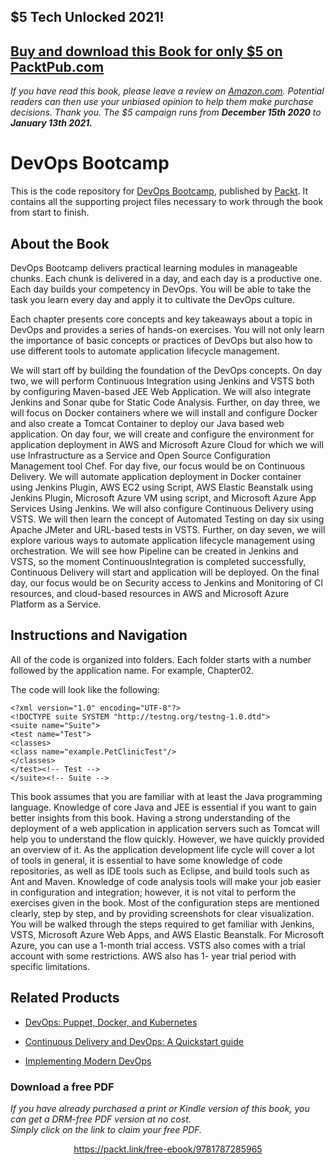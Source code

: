 ## $5 Tech Unlocked 2021!
[Buy and download this Book for only $5 on PacktPub.com](https://www.packtpub.com/product/devops-bootcamp/9781787285965)
-----
*If you have read this book, please leave a review on [Amazon.com](https://www.amazon.com/gp/product/1787285960).     Potential readers can then use your unbiased opinion to help them make purchase decisions. Thank you. The $5 campaign         runs from __December 15th 2020__ to __January 13th 2021.__*

# DevOps Bootcamp
This is the code repository for [DevOps Bootcamp](https://www.packtpub.com/networking-and-servers/devops-bootcamp?utm_source=github&utm_medium=repository&utm_campaign=9781787285965), published by [Packt](https://www.packtpub.com/?utm_source=github). It contains all the supporting project files necessary to work through the book from start to finish.
## About the Book
DevOps Bootcamp delivers practical learning modules in manageable chunks. Each chunk is delivered in a day, and each day is a productive one. Each day builds your competency in DevOps. You will be able to take the task you learn every day and apply it to cultivate the DevOps culture.

Each chapter presents core concepts and key takeaways about a topic in DevOps and provides a series of hands-on exercises. You will not only learn the importance of basic concepts or practices of DevOps but also how to use different tools to automate application lifecycle management.

We will start off by building the foundation of the DevOps concepts. On day two, we will perform Continuous Integration using Jenkins and VSTS both by configuring Maven-based JEE Web Application​. We will also integrate Jenkins and Sonar qube for Static Code Analysis. Further, on day three, we will focus on Docker containers where we will install and configure Docker and also create a Tomcat Container to deploy our Java based web application. On day four, we will create and configure the environment for application deployment in AWS and Microsoft Azure Cloud for which we will use Infrastructure as a Service and Open Source Configuration Management tool Chef. For day five, our focus would be on Continuous Delivery. We will automate application deployment in Docker container using Jenkins Plugin, AWS EC2 using Script, AWS Elastic Beanstalk using Jenkins Plugin, Microsoft Azure VM using script, and Microsoft Azure App Services Using Jenkins. We will also configure Continuous Delivery using VSTS. We will then learn the concept of Automated Testing on day six using Apache JMeter and URL-based tests in VSTS. Further, on day seven, we will explore various ways to automate application lifecycle management using orchestration. We will see how Pipeline can be created in Jenkins and VSTS, so the moment Continuous​ Integration is completed successfully, Continuous Delivery will start and application will be deployed. On the final day, our focus would be on Security access to Jenkins and Monitoring of CI resources, and cloud-based resources in AWS and Microsoft Azure Platform as a Service.

## Instructions and Navigation
All of the code is organized into folders. Each folder starts with a number followed by the application name. For example, Chapter02.



The code will look like the following:
```
<?xml version="1.0" encoding="UTF-8"?>
<!DOCTYPE suite SYSTEM "http://testng.org/testng-1.0.dtd">
<suite name="Suite">
<test name="Test">
<classes>
<class name="example.PetClinicTest"/>
</classes>
</test><!-- Test -->
</suite><!-- Suite -->
```

This book assumes that you are familiar with at least the Java programming language.
Knowledge of core Java and JEE is essential if you want to gain better insights from this
book. Having a strong understanding of the deployment of a web application in application
servers such as Tomcat will help you to understand the flow quickly. However, we have
quickly provided an overview of it. As the application development life cycle will cover a
lot of tools in general, it is essential to have some knowledge of code repositories, as well as
IDE tools such as Eclipse, and build tools such as Ant and Maven.
Knowledge of code analysis tools will make your job easier in configuration and
integration; however, it is not vital to perform the exercises given in the book. Most of the
configuration steps are mentioned clearly, step by step, and by providing screenshots
for clear visualization.
You will be walked through the steps required to get familiar with Jenkins, VSTS, Microsoft
Azure Web Apps, and AWS Elastic Beanstalk. For Microsoft Azure, you can use a 1-month
trial access. VSTS also comes with a trial account with some restrictions. AWS also has 1-
year trial period with specific limitations.


## Related Products
* [DevOps: Puppet, Docker, and Kubernetes](https://www.packtpub.com/networking-and-servers/devops-bootcamp?utm_source=github&utm_medium=repository&utm_campaign=9781787285965)

* [Continuous Delivery and DevOps: A Quickstart guide](https://www.packtpub.com/networking-and-servers/devops-bootcamp?utm_source=github&utm_medium=repository&utm_campaign=9781787285965)

* [Implementing Modern DevOps](https://www.packtpub.com/networking-and-servers/devops-bootcamp?utm_source=github&utm_medium=repository&utm_campaign=9781787285965)
### Download a free PDF

 <i>If you have already purchased a print or Kindle version of this book, you can get a DRM-free PDF version at no cost.<br>Simply click on the link to claim your free PDF.</i>
<p align="center"> <a href="https://packt.link/free-ebook/9781787285965">https://packt.link/free-ebook/9781787285965 </a> </p>